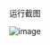 运行截图

![image](https://user-images.githubusercontent.com/68095714/206346127-d59f3b9a-953b-4d03-8c48-92c76b98011f.png)

